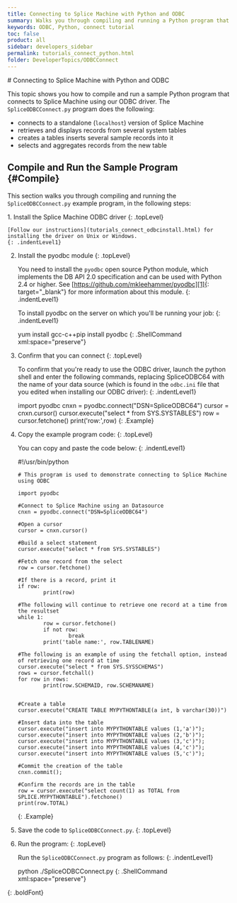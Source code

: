 ```yaml
---
title: Connecting to Splice Machine with Python and ODBC
summary: Walks you through compiling and running a Python program that connects to your Splice Machine database via our ODBC driver.
keywords: ODBC, Python, connect tutorial
toc: false
product: all
sidebar: developers_sidebar
permalink: tutorials_connect_python.html
folder: DeveloperTopics/ODBCConnect
---
```

<section>
<div class="TopicContent" data-swiftype-index="true" markdown="1">
# Connecting to Splice Machine with Python and ODBC

This topic shows you how to compile and run a sample Python program that
connects to Splice Machine using our ODBC driver. The
`SpliceODBCConnect.py` program does the following:

* connects to a standalone (`localhost`) version of Splice Machine
* retrieves and displays records from several system tables
* creates a tables inserts several sample records into it
* selects and aggregates records from the new table

## Compile and Run the Sample Program   {#Compile}

This section walks you through compiling and running the
`SpliceODBCConnect.py` example program, in the following steps:

<div class="opsStepsList" markdown="1">
1.  Install the Splice Machine ODBC driver
    {: .topLevel}

    [Follow our instructions](tutorials_connect_odbcinstall.html) for
    installing the driver on Unix or Windows.
    {: .indentLevel1}

2.  Install the pyodbc module
    {: .topLevel}

    You need to install the `pyodbc` open source Python module, which
    implements the DB API 2.0 specification and can be used with Python
    2.4 or higher. See [https://github.com/mkleehammer/pyodbc][1]{:
    target="_blank"} for more information about this module.
    {: .indentLevel1}

    To install pyodbc on the server on which you'll be running your job:
    {: .indentLevel1}

    <div class="preWrapperWide" markdown="1">
        yum install gcc-c++pip install pyodbc
    {: .ShellCommand xml:space="preserve"}

    </div>

3.  Confirm that you can connect
    {: .topLevel}

    To confirm that you're ready to use the ODBC driver, launch the
    python shell and enter the following commands, replacing <span
    class="HighlightedCode">SpliceODBC64</span> with the name of your
    data source (which is found in the `odbc.ini` file that you edited
    when installing our ODBC driver):
    {: .indentLevel1}

    <div class="preWrapperWide" markdown="1">
        import pyodbc
        cnxn = pyodbc.connect("DSN=SpliceODBC64")
        cursor = cnxn.cursor()
        cursor.execute("select * from SYS.SYSTABLES")
        row = cursor.fetchone()
        print('row:',row)
    {: .Example}

    </div>

4.  Copy the example program code:
    {: .topLevel}

    You can copy and paste the code below:
    {: .indentLevel1}

    <div class="preWrapperWide" markdown="1">
        #!/usr/bin/python

        # This program is used to demonstrate connecting to Splice Machine using ODBC

        import pyodbc

        #Connect to Splice Machine using an Datasource
        cnxn = pyodbc.connect("DSN=SpliceODBC64")

        #Open a cursor
        cursor = cnxn.cursor()

        #Build a select statement
        cursor.execute("select * from SYS.SYSTABLES")

        #Fetch one record from the select
        row = cursor.fetchone()

        #If there is a record, print it
        if row:
                print(row)

        #The following will continue to retrieve one record at a time from the resultset
        while 1:
                row = cursor.fetchone()
                if not row:
                        break
                print('table name:', row.TABLENAME)

        #The following is an example of using the fetchall option, instead of retrieving one record at time
        cursor.execute("select * from SYS.SYSSCHEMAS")
        rows = cursor.fetchall()
        for row in rows:
                print(row.SCHEMAID, row.SCHEMANAME)


        #Create a table
        cursor.execute("CREATE TABLE MYPYTHONTABLE(a int, b varchar(30))")

        #Insert data into the table
        cursor.execute("insert into MYPYTHONTABLE values (1,'a')");
        cursor.execute("insert into MYPYTHONTABLE values (2,'b')");
        cursor.execute("insert into MYPYTHONTABLE values (3,'c')");
        cursor.execute("insert into MYPYTHONTABLE values (4,'c')");
        cursor.execute("insert into MYPYTHONTABLE values (5,'c')");

        #Commit the creation of the table
        cnxn.commit();

        #Confirm the records are in the table
        row = cursor.execute("select count(1) as TOTAL from SPLICE.MYPYTHONTABLE").fetchone()
        print(row.TOTAL)
    {: .Example}

    </div>

5.  Save the code to `SpliceODBCConnect.py`.
    {: .topLevel}

6.  Run the program:
    {: .topLevel}

    Run the `SpliceODBCConnect.py` program as follows:
    {: .indentLevel1}

    <div class="preWrapperWide" markdown="1">
        python ./SpliceODBCConnect.py
    {: .ShellCommand xml:space="preserve"}

    </div>
{: .boldFont}

</div>
</div>
</section>



[1]: https://github.com/mkleehammer/pyodbc
